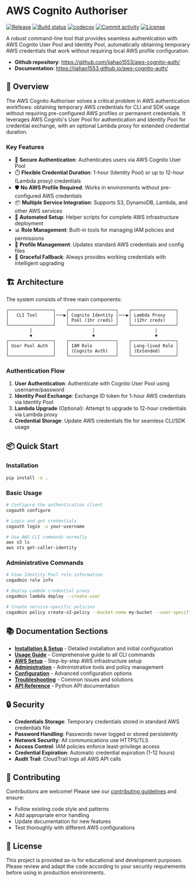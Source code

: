 # AWS Cognito Authoriser

[![Release](https://img.shields.io/github/v/release/jiahao1553/aws-cognito-auth)](https://img.shields.io/github/v/release/jiahao1553/aws-cognito-auth)
[![Build status](https://img.shields.io/github/actions/workflow/status/jiahao1553/aws-cognito-auth/main.yml?branch=main)](https://github.com/jiahao1553/aws-cognito-auth/actions/workflows/main.yml?query=branch%3Amain)
[![codecov](https://codecov.io/gh/jiahao1553/aws-cognito-auth/branch/main/graph/badge.svg)](https://codecov.io/gh/jiahao1553/aws-cognito-auth)
[![Commit activity](https://img.shields.io/github/commit-activity/m/jiahao1553/aws-cognito-auth)](https://img.shields.io/github/commit-activity/m/jiahao1553/aws-cognito-auth)
[![License](https://img.shields.io/github/license/jiahao1553/aws-cognito-auth)](https://img.shields.io/github/license/jiahao1553/aws-cognito-auth)

A robust command-line tool that provides seamless authentication with AWS Cognito User Pool and Identity Pool, automatically obtaining temporary AWS credentials that work without requiring local AWS profile configuration.

- **Github repository**: <https://github.com/jiahao1553/aws-cognito-auth/>
- **Documentation**: <https://jiahao1553.github.io/aws-cognito-auth/>

## 🚀 Overview

The AWS Cognito Authoriser solves a critical problem in AWS authentication workflows: obtaining temporary AWS credentials for CLI and SDK usage without requiring pre-configured AWS profiles or permanent credentials. It leverages AWS Cognito's User Pool for authentication and Identity Pool for credential exchange, with an optional Lambda proxy for extended credential duration.

### Key Features

- 🔐 **Secure Authentication**: Authenticates users via AWS Cognito User Pool
- ⏱️ **Flexible Credential Duration**: 1-hour (Identity Pool) or up to 12-hour (Lambda proxy) credentials
- 🛡️ **No AWS Profile Required**: Works in environments without pre-configured AWS credentials
- 📦 **Multiple Service Integration**: Supports S3, DynamoDB, Lambda, and other AWS services
- 🔧 **Automated Setup**: Helper scripts for complete AWS infrastructure deployment
- 📊 **Role Management**: Built-in tools for managing IAM policies and permissions
- 🎯 **Profile Management**: Updates standard AWS credentials and config files
- 🔄 **Graceful Fallback**: Always provides working credentials with intelligent upgrading

## 🏗️ Architecture

The system consists of three main components:

```
┌─────────────────┐    ┌──────────────────┐    ┌─────────────────┐
│   CLI Tool      │───▶│ Cognito Identity │───▶│ Lambda Proxy    │
│                 │    │ Pool (1hr creds) │    │ (12hr creds)    │
└─────────────────┘    └──────────────────┘    └─────────────────┘
         │                       │                       │
         ▼                       ▼                       ▼
┌─────────────────┐    ┌──────────────────┐    ┌─────────────────┐
│ User Pool Auth  │    │ IAM Role         │    │ Long-lived Role │
│                 │    │ (Cognito Auth)   │    │ (Extended)      │
└─────────────────┘    └──────────────────┘    └─────────────────┘
```

### Authentication Flow

1. **User Authentication**: Authenticate with Cognito User Pool using username/password
2. **Identity Pool Exchange**: Exchange ID token for 1-hour AWS credentials via Identity Pool
3. **Lambda Upgrade** (Optional): Attempt to upgrade to 12-hour credentials via Lambda proxy
4. **Credential Storage**: Update AWS credentials file for seamless CLI/SDK usage

## 📦 Quick Start

### Installation

```bash
pip install -e .
```

### Basic Usage

```bash
# Configure the authentication client
cogauth configure

# Login and get credentials
cogauth login -u your-username

# Use AWS CLI commands normally
aws s3 ls
aws sts get-caller-identity
```

### Administrative Commands

```bash
# View Identity Pool role information
cogadmin role info

# Deploy Lambda credential proxy
cogadmin lambda deploy --create-user

# Create service-specific policies
cogadmin policy create-s3-policy --bucket-name my-bucket --user-specific
```

## 📚 Documentation Sections

- **[Installation & Setup](installation.md)** - Detailed installation and initial configuration
- **[Usage Guide](usage.md)** - Comprehensive guide to all CLI commands
- **[AWS Setup](aws-setup.md)** - Step-by-step AWS infrastructure setup
- **[Administration](administration.md)** - Administrative tools and policy management
- **[Configuration](configuration.md)** - Advanced configuration options
- **[Troubleshooting](troubleshooting.md)** - Common issues and solutions
- **[API Reference](modules.md)** - Python API documentation

## 🔒 Security

- **Credentials Storage**: Temporary credentials stored in standard AWS credentials file
- **Password Handling**: Passwords never logged or stored persistently
- **Network Security**: All communications use HTTPS/TLS
- **Access Control**: IAM policies enforce least-privilege access
- **Credential Expiration**: Automatic credential expiration (1-12 hours)
- **Audit Trail**: CloudTrail logs all AWS API calls

## 🤝 Contributing

Contributions are welcome! Please see our [contributing guidelines](https://github.com/jiahao1553/aws-cognito-auth/blob/main/CONTRIBUTING.md) and ensure:

- Follow existing code style and patterns
- Add appropriate error handling
- Update documentation for new features
- Test thoroughly with different AWS configurations

## 📄 License

This project is provided as-is for educational and development purposes. Please review and adapt the code according to your security requirements before using in production environments.
